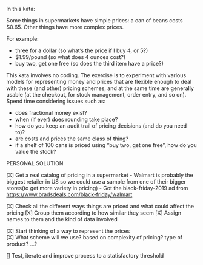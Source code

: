 In this kata:

Some things in supermarkets have simple prices: a can of beans costs $0.65. Other things have more complex prices. 

For example:
- three for a dollar (so what’s the price if I buy 4, or 5?)
- $1.99/pound (so what does 4 ounces cost?)
- buy two, get one free (so does the third item have a price?)

This kata involves no coding. The exercise is to experiment with various models for representing money and prices that are flexible enough to deal with these (and other) pricing schemes, and at the same time are generally usable (at the checkout, for stock management, order entry, and so on). Spend time considering issues such as:

- does fractional money exist?
- when (if ever) does rounding take place?
- how do you keep an audit trail of pricing decisions (and do you need to)?
- are costs and prices the same class of thing?
- if a shelf of 100 cans is priced using “buy two, get one free”, how do you value the stock?

PERSONAL SOLUTION

[X] Get a real catalog of pricing in a supermarket
    - Walmart is probably the biggest retailer in US so we could use a sample from one of their
    bigger stores(to get more variety in pricing)
    - Got the black-friday-2019 ad from https://www.bradsdeals.com/black-friday/walmart

[X] Check all the different ways things are priced and what could affect the pricing
    [X] Group them according to how similar they seem
    [X] Assign names to them and the kind of data involved

[X] Start thinking of a way to represent the prices  
    [X] What scheme will we use? based on complexity of pricing? type of product? ...?

[] Test, iterate and improve process to a statisfactory threshold

